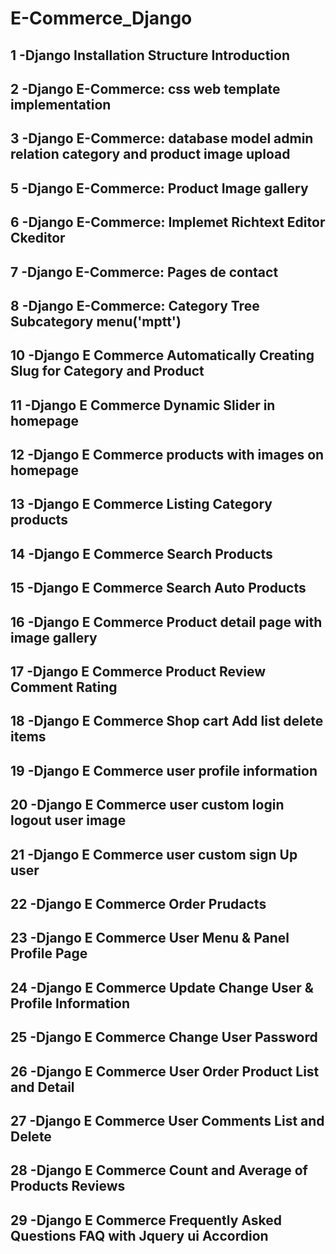 # E-Commerce_Django

## 1 -Django Installation Structure Introduction

## 2 -Django E-Commerce: css web template implementation

## 3 -Django E-Commerce: database model admin relation category and product image upload

## 5 -Django E-Commerce: Product Image gallery

## 6 -Django E-Commerce: Implemet Richtext Editor Ckeditor

## 7 -Django E-Commerce: Pages de contact

## 8 -Django E-Commerce: Category Tree Subcategory menu('mptt')

## 10 -Django E Commerce Automatically Creating Slug for Category and Product

## 11 -Django E Commerce Dynamic Slider in homepage

## 12 -Django E Commerce products with images on homepage

## 13 -Django E Commerce Listing Category products

## 14 -Django E Commerce Search Products

## 15 -Django E Commerce Search Auto Products

## 16 -Django E Commerce Product detail page with image gallery

## 17 -Django E Commerce Product Review Comment Rating

## 18 -Django E Commerce Shop cart Add list delete items

## 19 -Django E Commerce user profile information

## 20 -Django E Commerce user custom login logout user image

## 21 -Django E Commerce user custom sign Up user

## 22 -Django E Commerce Order Prudacts

## 23 -Django E Commerce User Menu & Panel Profile Page

## 24 -Django E Commerce Update Change User & Profile Information

## 25 -Django E Commerce Change User Password

## 26 -Django E Commerce User Order Product List and Detail

## 27 -Django E Commerce User Comments List and Delete

## 28 -Django E Commerce Count and Average of Products Reviews

## 29 -Django E Commerce Frequently Asked Questions FAQ with Jquery ui Accordion
